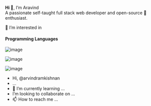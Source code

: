 <b>Hi 👋</b>, I’m Aravind<br>
A passionate self-taught full stack web developer and open-source 💞️ enthusiast.

👀 I’m interested in 
#### Programming Languages

![image](https://user-images.githubusercontent.com/111303902/184687395-b8a9aec2-949d-4c83-8832-5c108c7946df.png)

![image](https://user-images.githubusercontent.com/111303902/184688109-ceb47aa5-524c-4f61-8bd9-723b2a3343be.png)

![image](https://user-images.githubusercontent.com/111303902/184688331-f47accc1-5d2a-49cf-a5d3-ec3ba4aaae92.png)





-  Hi,  @arvindramkishnan
-  ...
- 🌱 I’m currently learning ...
-  I’m looking to collaborate on ...
- 📫 How to reach me ...

<!---
arvindramkishnan/arvindramkishnan is a ✨ special ✨ repository because its `README.md` (this file) appears on your GitHub profile.
You can click the Preview link to take a look at your changes.
--->
